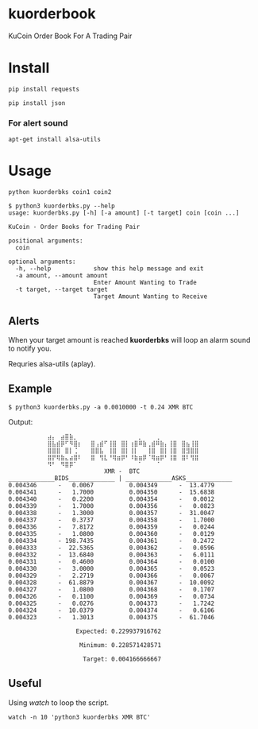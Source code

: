 # kuorderbook
KuCoin Order Book For A Trading Pair

# Install
`pip install requests`

`pip install json`

### For alert sound
`apt-get install alsa-utils`


# Usage
`python kuorderbks coin1 coin2`

```
$ python3 kuorderbks.py --help
usage: kuorderbks.py [-h] [-a amount] [-t target] coin [coin ...]

KuCoin - Order Books for Trading Pair

positional arguments:
  coin

optional arguments:
  -h, --help            show this help message and exit
  -a amount, --amount amount
                        Enter Amount Wanting to Trade
  -t target, --target target
                        Target Amount Wanting to Receive
```

## Alerts

When your target amount is reached **kuorderbks** will loop an alarm sound to notify you.

Requries alsa-utils (aplay).

## Example

`$ python3 kuorderbks.py -a 0.0010000 -t 0.24 XMR BTC`

Output:
```
           ⣴⡄⠀⣴⣿⣷⡀⠀⠀⠀⠀⠀⠀⠀⠀⠀⠀⠀⠀⠀⠀⡀⠀⠀⠀⢀⠀⠀⠀⠀⠀⠀⠀⠀⠀
           ⣿⣧⣾⡿⠋⠻⣿⡆⠀⠀⣿⢠⣾⠋⢸⣿⠀⣿⡇⢰⣿⠿⣷⢀⣾⠿⣷⡄⢸⣿⠀⣿⣦⢸⣿
           ⣿⣿⣿⠀⣿⡇⢈⠀⠀⠀⣿⣿⣧⠀⢸⣿⠀⣿⡇⢸⡇⠀⠀⢸⣿⠀⣿⡇⢸⣿⠀⣿⣻⣿⣿
           ⣿⡟⢿⣷⣄⣴⣿⠇⠀⠀⣿⠀⢻⣇⠘⢿⣶⡿⠃⠸⣷⣶⡿⠈⢿⣶⡿⠃⢸⣿⠀⣿⠇⢻⣿
           ⠻⠃⠀⠻⣿⡿⠁⠀⠀⠀⠀⠀⠀⠀⠀⠀⠀⠀⠀⠀⠀⠁⠀⠀⠀⠈⠀⠀⠀⠀⠀⠀⠀⠀⠀
                           XMR -  BTC                             
_____________BIDS_____________ | _____________ASKS_____________
0.004346      -   0.0067          0.004349      -  13.4779
0.004341      -   1.7000          0.004350      -  15.6838
0.004340      -   0.2200          0.004354      -   0.0012
0.004339      -   1.7000          0.004356      -   0.0823
0.004338      -   1.3000          0.004357      -  31.0047
0.004337      -   0.3737          0.004358      -   1.7000
0.004336      -   7.8172          0.004359      -   0.0244
0.004335      -   1.0800          0.004360      -   0.0129
0.004334      - 198.7435          0.004361      -   0.2472
0.004333      -  22.5365          0.004362      -   0.0596
0.004332      -  13.6840          0.004363      -   6.0111
0.004331      -   0.4600          0.004364      -   0.0100
0.004330      -   3.0000          0.004365      -   0.0523
0.004329      -   2.2719          0.004366      -   0.0067
0.004328      -  61.8879          0.004367      -  10.0092
0.004327      -   1.0800          0.004368      -   0.1707
0.004326      -   0.1100          0.004369      -   0.0734
0.004325      -   0.0276          0.004373      -   1.7242
0.004324      -  10.0379          0.004374      -   0.6106
0.004323      -   1.3013          0.004375      -  61.7046

                   Expected: 0.229937916762

                    Minimum: 0.228571428571

                     Target: 0.004166666667

```

## Useful

Using *watch* to loop the script. 

`watch -n 10 'python3 kuorderbks XMR BTC'`
